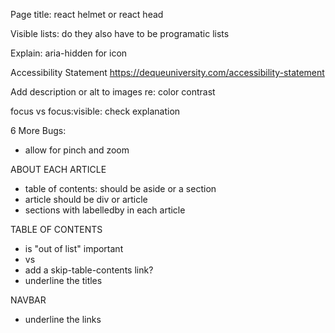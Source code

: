 
Page title: react helmet or react head


Visible lists: do they also have to be programatic lists

Explain: aria-hidden for icon

Accessibility Statement
https://dequeuniversity.com/accessibility-statement

Add description or alt to images re: color contrast

focus vs focus:visible: check explanation

6 More Bugs:
- allow for pinch and zoom

ABOUT EACH ARTICLE
- table of contents: should be aside or a section
- article should be div or article
- sections with labelledby in each article

TABLE OF CONTENTS
- is "out of list" important
- <a> vs <Link>
- add a skip-table-contents link?
- underline the titles

NAVBAR
- underline the links

